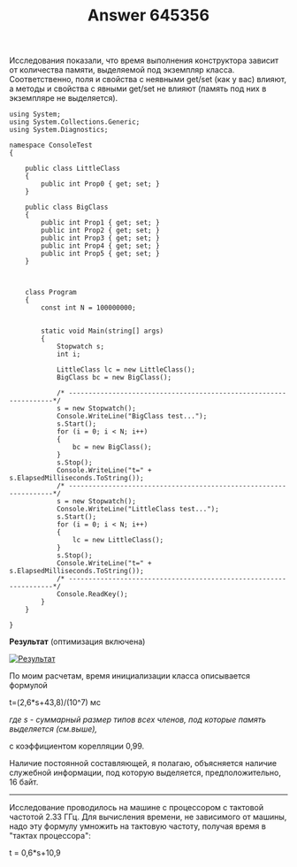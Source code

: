﻿---
title: "Answer 645356"
se.owner.user_id: 240512
se.owner.display_name: "MSDN.WhiteKnight"
se.owner.link: "https://ru.stackoverflow.com/users/240512/msdn-whiteknight"
se.answer_id: 645356
se.question_id: 645151
se.post_type: answer
se.score: 6
se.is_accepted: True
---
<p>Исследования показали, что время выполнения конструктора зависит от количества памяти, выделяемой под экземпляр класса. Соответственно, поля и свойства с неявными get/set (как у вас) влияют, а методы и свойства с явными get/set не влияют (память под них в экземпляре не выделяется).</p>

<pre><code>using System;
using System.Collections.Generic;
using System.Diagnostics;

namespace ConsoleTest
{

    public class LittleClass
    {
        public int Prop0 { get; set; } 
    }

    public class BigClass
    {
        public int Prop1 { get; set; }
        public int Prop2 { get; set; }
        public int Prop3 { get; set; }
        public int Prop4 { get; set; }
        public int Prop5 { get; set; }           
    }



    class Program
    {
        const int N = 100000000;


        static void Main(string[] args)
        {
            Stopwatch s;            
            int i; 

            LittleClass lc = new LittleClass();
            BigClass bc = new BigClass();

            /* ------------------------------------------------------------------*/
            s = new Stopwatch();            
            Console.WriteLine("BigClass test...");
            s.Start();
            for (i = 0; i &lt; N; i++)
            {
                bc = new BigClass();                
            }
            s.Stop();
            Console.WriteLine("t=" + s.ElapsedMilliseconds.ToString());
            /* ------------------------------------------------------------------*/
            s = new Stopwatch();            
            Console.WriteLine("LittleClass test...");
            s.Start();
            for (i = 0; i &lt; N; i++)
            {
                lc = new LittleClass();                
            }
            s.Stop();
            Console.WriteLine("t=" + s.ElapsedMilliseconds.ToString());
            /* ------------------------------------------------------------------*/
            Console.ReadKey();
        }
    }  

}
</code></pre>

<p><strong>Результат</strong> (оптимизация включена)</p>

<p><a href="https://i.stack.imgur.com/Qi4DQ.png" rel="noreferrer"><img src="https://i.stack.imgur.com/Qi4DQ.png" alt="Результат"></a></p>

<p>По моим расчетам, время инициализации класса описывается формулой </p>

<p>t=(2,6*s+43,8)/(10^7) мс</p>

<p><em>где s - суммарный размер типов всех членов, под которые память выделяется (см.выше),</em></p>

<p>с коэффициентом корелляции 0,99.</p>

<p>Наличие постоянной составляющей, я полагаю, объясняется наличие служебной информации, под которую выделяется, предположительно, 16 байт.</p>

<hr>

<p>Исследование проводилось на машине с процессором с тактовой частотой 2.33 ГГц. Для вычисления времени, не зависимого от машины, надо эту формулу умножить на тактовую частоту, получая время в "тактах процессора":</p>

<p>t = 0,6*s+10,9</p>
